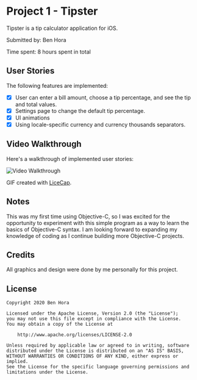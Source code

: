 # Project 1 - Tipster

Tipster is a tip calculator application for iOS.

Submitted by: Ben Hora

Time spent: 8 hours spent in total

## User Stories

The following features are implemented:

* [x] User can enter a bill amount, choose a tip percentage, and see the tip and total values.
* [x] Settings page to change the default tip percentage.
* [x] UI animations
* [x] Using locale-specific currency and currency thousands separators.

## Video Walkthrough

Here's a walkthrough of implemented user stories:

<img src='https://media.giphy.com/media/ieVonnKVtyuriuSSOT/giphy.gif' title='Video Walkthrough' width='' alt='Video Walkthrough' />

GIF created with [LiceCap](http://www.cockos.com/licecap/).

## Notes

This was my first time using Objective-C, so I was excited for the opportunity to experiment with this simple program as a way to learn the basics of Objective-C syntax. I am looking forward to expanding my knowledge of coding as I continue building more Objective-C projects.

## Credits

All graphics and design were done by me personally for this project.

## License

    Copyright 2020 Ben Hora

    Licensed under the Apache License, Version 2.0 (the "License");
    you may not use this file except in compliance with the License.
    You may obtain a copy of the License at

        http://www.apache.org/licenses/LICENSE-2.0

    Unless required by applicable law or agreed to in writing, software
    distributed under the License is distributed on an "AS IS" BASIS,
    WITHOUT WARRANTIES OR CONDITIONS OF ANY KIND, either express or implied.
    See the License for the specific language governing permissions and
    limitations under the License.
